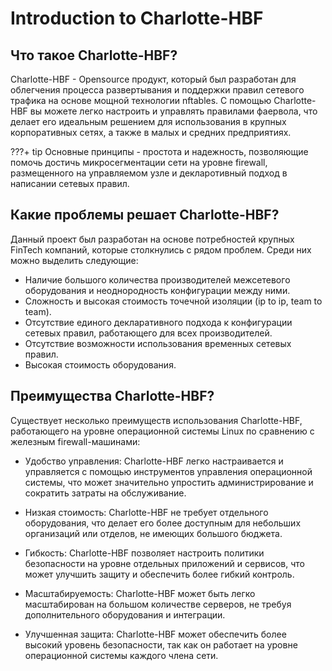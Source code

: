 Introduction to Charlotte-HBF
========================

Что такое Charlotte-HBF?
-----------------

Charlotte-HBF - Opensource продукт, который был разработан для облегчения процесса развертывания и поддержки правил сетевого трафика на основе мощной технологии nftables. С помощью Charlotte-HBF вы можете легко настроить и управлять правилами фаервола, что делает его идеальным решением для использования в крупных корпоративных сетях, а также в малых и средних предприятиях.


???+ tip
    Основные принципы - простота и надежность, позволяющие помочь достичь микросегментации сети на уровне firewall,
    размещенного на управляемом узле и декларотивный подход в написании сетевых правил.

Какие проблемы решает Charlotte-HBF?
-----------------
Данный проект был разработан на основе потребностей крупных FinTech компаний, которые столкнулись с рядом проблем. Среди них можно выделить следующие:

- Наличие большого количества производителей межсетевого оборудования и неоднородность конфигурации между ними.
- Сложность и высокая стоимость точечной изоляции (ip to ip, team to team).
- Отсутствие единого декларативного подхода к конфигурации сетевых правил, работающего для всех производителей.
- Отсутствие возможности использования временных сетевых правил.
- Высокая стоимость оборудования.

Преимущества Charlotte-HBF?
-----------------
Существует несколько преимуществ использования Charlotte-HBF, работающего на уровне операционной системы Linux по сравнению с железным firewall-машинами:

- Удобство управления: Charlotte-HBF легко настраивается и управляется с помощью инструментов управления операционной системы, что может значительно упростить администрирование и сократить затраты на обслуживание.

- Низкая стоимость: Charlotte-HBF не требует отдельного оборудования, что делает его более доступным для небольших организаций или отделов, не имеющих большого бюджета.

- Гибкость: Charlotte-HBF позволяет настроить политики безопасности на уровне отдельных приложений и сервисов, что может улучшить защиту и обеспечить более гибкий контроль.

- Масштабируемость: Charlotte-HBF может быть легко масштабирован на большом количестве серверов, не требуя дополнительного оборудования и интеграции.

- Улучшенная защита: Charlotte-HBF может обеспечить более высокий уровень безопасности, так как он работает на уровне операционной системы каждого члена сети.

